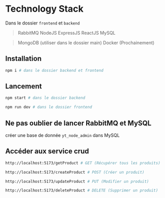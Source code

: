 Technology Stack
================
Dans le dossier `frontend` et `backend`
> RabbitMQ
> NodeJS
> ExpressJS
> ReactJS
> MySQL


> MongoDB (utiliser dans le dossier main)
> Docker (Prochainement)

## Installation
```bash
npm i # dans le dossier backend et frontend
```
## Lancement
```bash
npm start # dans le dossier backend
```
```bash
npm run dev # dans le dossier frontend
```
## Ne pas oublier de lancer RabbitMQ et MySQL

créer une base de donnée `yt_node_admin` dans MySQL

## Accéder aux service crud
```bash
http://localhost:5173/getProduct # GET (Récupérer tous les produits)
```
```bash
http://localhost:5173/createProduct # POST (Créer un produit)
```
```bash
http://localhost:5173/updateProduct # PUT (Modifier un produit)
```
```bash
http://localhost:5173/deleteProduct # DELETE (Supprimer un produit)
``` 